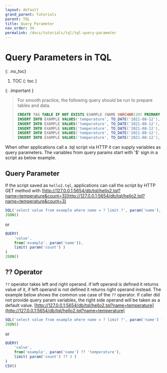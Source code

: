 ```yaml
---
layout: default
grand_parent: Tutorials
parent: TQL
title: Query Parameter
nav_order: 34
permalink: /docs/tutorials/tql/tql-query-parameter
---
```


# Query Parameters in TQL
{: .no_toc}

1. TOC
{: toc }

{: .important }
> For smooth practice, the following query should be run to prepare tables and data.
> ```sql
> CREATE TAG TABLE IF NOT EXISTS EXAMPLE (NAME VARCHAR(20) PRIMARY KEY, TIME DATETIME BASETIME, VALUE DOUBLE SUMMARIZED);
> INSERT INTO EXAMPLE VALUES('temperature', TO_DATE('2021-08-12'), 10);
> INSERT INTO EXAMPLE VALUES('temperature', TO_DATE('2021-08-12'), 20);
> INSERT INTO EXAMPLE VALUES('temperature', TO_DATE('2021-08-12'), 30);
> INSERT INTO EXAMPLE VALUES('temperature', TO_DATE('2021-08-12'), 40);
> INSERT INTO EXAMPLE VALUES('temperature', TO_DATE('2021-08-12'), 50);
> ```
> 

When other applications call a .tql script via HTTP it can supply variables as query parameters.
The variables from query params start with '$' sign in a script as below example.

## Query Parameter

If the script saved as `hello2.tql`, applications can call the script by HTTP GET method with [http://127.0.0.1:5654/db/tql/hello2.tql?name=temperature&count=3](http://127.0.0.1:5654/db/tql/hello2.tql?name=temperature&count=3)

```js
SQL('select value from example where name = ? limit ?', param('name'), param('count'))
JSON()
```

or

```js
QUERY(
    'value',
    from('example', param('name')),
    limit( param('count') )
)
JSON()
```

## ?? Operator

`??` operator takes left and right operand. if left operand is defined it returns value of it, if left operand is not defined it returns right operand instead.
The example below shows the common use case of the `??` operator. If caller did not provide query param variables, the right side operand will be taken as a default value.
[http://127.0.0.1:5654/db/tql/hello2.tql?name=temperature](http://127.0.0.1:5654/db/tql/hello2.tql?name=temperature)

```js
SQL('select value from example where name = ? limit ?', param('name') ?? 'temperature', param('count') ?? 3)
JSON()
```

or

```js
QUERY(
    'value',
    from('example', param('name') ?? 'temperature'),
    limit( param('count') ?? 3 )
)
CSV()
```
